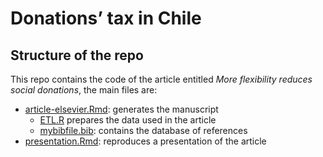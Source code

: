 Donations’ tax in Chile
================

## Structure of the repo

This repo contains the code of the article entitled *More flexibility
reduces social donations*, the main files are:

  - [article-elsevier.Rmd](article-elsevier/article-elsevier.Rmd):
    generates the manuscript
      - [ETL.R]() prepares the data used in the article
      - [mybibfile.bib](article-elsevier/mybibfile.bib): contains the
        database of references
  - [presentation.Rmd](presentation/presentation.Rmd): reproduces a
    presentation of the article
